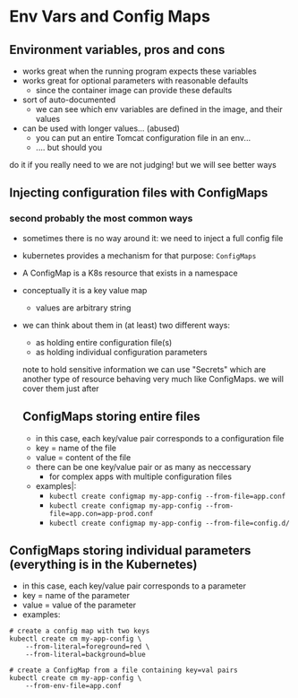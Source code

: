 # Env Vars and Config Maps

## Environment variables, pros and cons
- works great when the running program expects these variables
- works great for optional parameters with reasonable defaults
  - since the container image can provide these defaults
- sort of auto-documented
  - we can see which env variables are defined in the image, and their values
- can be used with longer values... (abused)
  - you can put an entire Tomcat configuration file in an env...
  - .... but should you

do it if you really need to we are not judging! but we will see better ways

## Injecting configuration files with ConfigMaps
### second probably the most common ways

- sometimes there is no way around it: we need to inject a full config file
- kubernetes provides a mechanism for that purpose: `ConfigMaps`
- A ConfigMap is a K8s resource that exists in a namespace
- conceptually it is a key value map
  - values are arbitrary string
- we can think about them in (at least) two different ways:
  - as holding entire configuration file(s)
  - as holding individual configuration parameters
  
  note to hold sensitive information we can use "Secrets" which are another type of resource behaving very much like ConfigMaps.
  we will cover them just after

  ## ConfigMaps storing entire files
  - in this case, each key/value pair corresponds to a configuration file
  - key = name of the file
  - value = content of the file
  - there can be one key/value pair or as many as neccessary
    - for complex apps with multiple configuration files
  - examples|:
    - `kubectl create configmap my-app-config --from-file=app.conf`
    - `kubectl create configmap my-app-config --from-file=app.con=app-prod.conf`
    - `kubectl create configmap my-app-config --from-file=config.d/`



## ConfigMaps storing individual parameters (everything is in the Kubernetes)
- in this case, each key/value pair corresponds to a parameter
- key = name of the parameter
- value = value of the parameter
- examples:
```
# create a config map with two keys
kubectl create cm my-app-config \
    --from-literal=foreground=red \
    --from-literal=background=blue

# create a ConfigMap from a file containing key=val pairs
kubectl create cm my-app-config \
    --from-env-file=app.conf
```

